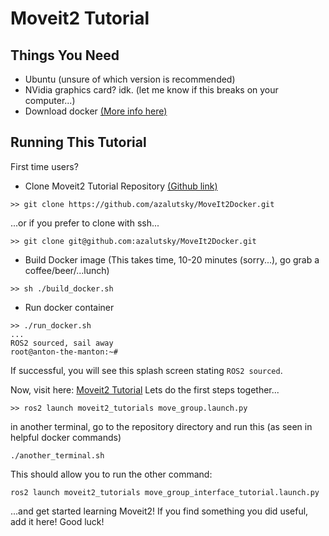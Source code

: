 # Moveit2 Tutorial 


## Things You Need

- Ubuntu (unsure of which version is recommended)
- NVidia graphics card? idk. (let me know if this breaks on your computer...)
- Download docker [(More info here)](https://docs.docker.com/engine/install/ubuntu/)

## Running This Tutorial

First time users?
- Clone Moveit2 Tutorial Repository [(Github link)](https://github.com/azalutsky/MoveIt2Docker)
```
>> git clone https://github.com/azalutsky/MoveIt2Docker.git
```
...or if you prefer to clone with ssh...
```
>> git clone git@github.com:azalutsky/MoveIt2Docker.git
```

- Build Docker image (This takes time, 10-20 minutes (sorry...), go grab a coffee/beer/...lunch)
```
>> sh ./build_docker.sh
```
- Run docker container 
```
>> ./run_docker.sh 
...
ROS2 sourced, sail away
root@anton-the-manton:~# 
```
If successful, you will see this splash screen stating `ROS2 sourced`. 

Now, visit here: [Moveit2 Tutorial](https://moveit.picknik.ai/foxy/doc/quickstart_in_rviz/quickstart_in_rviz_tutorial.html)
Lets do the first steps together...
```
>> ros2 launch moveit2_tutorials move_group.launch.py
```

in another terminal, go to the repository directory and run this (as seen in helpful docker commands)
```
./another_terminal.sh
```

This should allow you to run the other command: 
```
ros2 launch moveit2_tutorials move_group_interface_tutorial.launch.py
```

...and get started learning Moveit2! If you find something you did useful, add it here! 
Good luck! 
